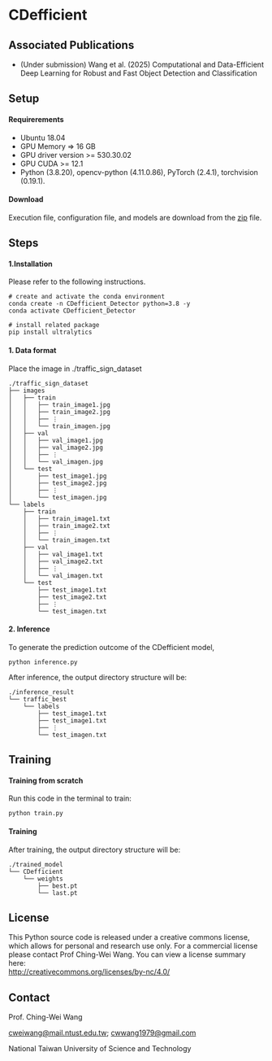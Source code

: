 
# CDefficient

## Associated Publications
- (Under submission) Wang et al. (2025) Computational and Data-Efficient Deep Learning for Robust and Fast Object Detection and Classification

## Setup

#### Requirerements
- Ubuntu 18.04
- GPU Memory => 16 GB
- GPU driver version >= 530.30.02
- GPU CUDA >= 12.1
- Python (3.8.20), opencv-python (4.11.0.86), PyTorch (2.4.1), torchvision (0.19.1).

#### Download
Execution file, configuration file, and models are download from the [zip](https://drive.google.com/drive/folders/1qrTJaNxNXHD6w01SO676rCfqAvDCJR7P) file.

## Steps
#### 1.Installation

Please refer to the following instructions.
```
# create and activate the conda environment
conda create -n CDefficient_Detector python=3.8 -y
conda activate CDefficient_Detector

# install related package
pip install ultralytics
```

#### 1. Data format

Place the image in ./traffic_sign_dataset
```
./traffic_sign_dataset
├── images
│   ├── train
│   │   ├── train_image1.jpg
│   │   ├── train_image2.jpg
│   │   ├── ⋮
│   │   └── train_imagen.jpg
│   ├── val
│   │   ├── val_image1.jpg
│   │   ├── val_image2.jpg
│   │   ├── ⋮
│   │   └── val_imagen.jpg
│   └── test
│       ├── test_image1.jpg
│       ├── test_image2.jpg
│       ├── ⋮
│       └── test_imagen.jpg
└── labels
    ├── train
    │   ├── train_image1.txt
    │   ├── train_image2.txt
    │   ├── ⋮
    │   └── train_imagen.txt
    ├── val
    │   ├── val_image1.txt
    │   ├── val_image2.txt
    │   ├── ⋮
    │   └── val_imagen.txt
    └── test
        ├── test_image1.txt
        ├── test_image2.txt
        ├── ⋮
        └── test_imagen.txt
```



#### 2. Inference 

To generate the prediction outcome of the CDefficient model, 
```
python inference.py
```

After inference, the output directory structure will be:

```
./inference_result
└── traffic_best
    └── labels
        ├── test_image1.txt
        ├── test_image1.txt
        ├── ⋮
        └── test_imagen.txt

```


## Training
#### Training from scratch

Run this code in the terminal to train:
```
python train.py
```

#### Training

After training, the output directory structure will be:
```
./trained_model
└── CDefficient
    └── weights
        ├── best.pt
        └── last.pt

```


## License
This Python source code is released under a creative commons license, which allows for personal and research use only. For a commercial license please contact Prof Ching-Wei Wang. You can view a license summary here:  
http://creativecommons.org/licenses/by-nc/4.0/


## Contact
Prof. Ching-Wei Wang  
  
cweiwang@mail.ntust.edu.tw; cwwang1979@gmail.com  
  
National Taiwan University of Science and Technology

